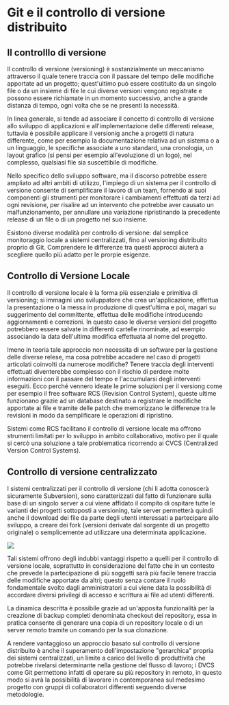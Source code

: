 #  Git e il controllo di versione distribuito

## Il controlllo di versione

Il controllo di versione (versioning) è sostanzialmente un meccanismo attraverso il quale tenere traccia con il passare del tempo delle modifiche apportate ad un progetto; quest'ultimo può essere costituito da un singolo file o da un insieme di file le cui diverse versioni vengono registrate e possono essere richiamate in un momento successivo, anche a grande distanza di tempo, ogni volta che se ne presenti la necessità.

In linea generale, si tende ad associare il concetto di controllo di versione allo sviluppo di applicazioni e all'implementazione delle differenti release, tuttavia è possibile applicare il versionig anche a progetti di natura differente, come per esempio la documentazione relativa ad un sistema o a un linguaggio, le specifiche associate a uno standard, una cronologia, un layout grafico (si pensi per esempio all'evoluzione di un logo), nel complesso, qualsiasi file sia suscettibile di modifiche.

Nello specifico dello sviluppo software, ma il discorso potrebbe essere ampliato ad altri ambiti di utilizzo, l'impiego di un sistema per il controllo di versione consente di semplificare il lavoro di un team, fornendo ai suoi componenti gli strumenti per monitorare i cambiamenti effettuati da terzi ad ogni revisione, per risalire ad un intervento che potrebbe aver causato un malfunzionamento, per annullare una variazione ripristinando la precedente release di un file o di un progetto nel suo insieme.

Esistono diverse modalità per controllo di versione: dal semplice monitoraggio locale a sistemi centralizzati, fino al versioning distribuito proprio di Git. Comprendere le differenze tra questi approcci aiuterà a scegliere quello più adatto per le prorpie esigenze.

## Controllo di Versione Locale

Il controllo di versione locale è la forma più essenziale e primitiva di versioning; si immagini uno sviluppatore che crea un'applicazione, effettua la presentazione o la messa in produzione di quest'ultima e poi, magari su suggerimento del committente, effettua delle modifiche introducendo aggiornamenti e correzioni. In questo caso le diverse versioni del progetto potrebbero essere salvate in differenti cartelle rinominate, ad esempio associando la data dell'ultima modifica effettuata al nome del progetto.

lmeno in teoria tale approccio non necessita di un software per la gestione delle diverse relese, ma cosa potrebbe accadere nel caso di progetti articolati coinvolti da numerose modifiche? Tenere traccia degli interventi effettuati diventerebbe complesso con il rischio di perdere molte informazioni con il passare del tempo e l'accumularsi degli interventi eseguiti. Ecco perché vennero ideate le prime soluzioni per il versiong come per esempio il free software RCS (Revision Control System), queste ultime funzionano grazie ad un database destinato a registrare le modifiche apportate ai file e tramite delle patch che memorizzano le differenze tra le revisioni in modo da semplificare le operazioni di ripristino.

Sistemi come RCS facilitano il controllo di versione locale ma offrono strumenti limitati per lo sviluppo in ambito collaborativo, motivo per il quale si cercò una soluzione a tale problematica ricorrendo ai CVCS (Centralized Version Control Systems).

## Controllo di versione centralizzato

I sistemi centralizzati per il controllo di versione (chi li adotta conoscerà sicuramente Subversion), sono caratterizzati dal fatto di funzionare sulla base di un singolo server a cui viene affidato il compito di ospitare tutte le varianti dei progetti sottoposti a versioning, tale server permetterà quindi anche il download dei file da parte degli utenti interessati a partecipare allo sviluppo, a creare dei fork (versioni derivate dal sorgente di un progetto originale) o semplicemente ad utilizzare una determinata applicazione.

![](https://static.html.it/app/uploads/2015/03/IMG_25032015_144045.png)


Tali sistemi offrono degli indubbi vantaggi rispetto a quelli per il controllo di versione locale, soprattutto in considerazione del fatto che in un contesto che prevede la partecipazione di più soggetti sarà più facile tenere traccia delle modifiche apportate da altri; questo senza contare il ruolo fondamentale svolto dagli amministratori a cui viene data la possibilità di accordare diversi privilegi di accesso e scrittura ai file ad utenti differenti.


La dinamica descritta è possibile grazie ad un'apposita funzionalità per la creazione di backup completi denominata checkout dei repository, essa in pratica consente di generare una copia di un repository locale o di un server remoto tramite un comando per la sua clonazione.

A rendere vantaggioso un approccio basato sul controllo di versione distribuito è anche il superamento dell'impostazione "gerarchica" propria dei sistemi centralizzati, un limite a carico del livello di produttività che potrebbe rivelarsi determinante nella gestione del flusso di lavoro; i DVCS come Git permettono infatti di operare su più repository in remoto, in questo modo si avrà la possibilità di lavorare in contemporanea sul medesimo progetto con gruppi di collaboratori differenti seguendo diverse metodologie.